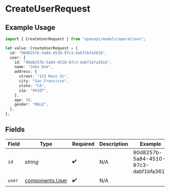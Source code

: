 # CreateUserRequest

## Example Usage

```typescript
import { CreateUserRequest } from "openapi/models/operations";

let value: CreateUserRequest = {
  id: "90d8257b-5a84-4510-97c3-dabf1bfa361b",
  user: {
    id: "90d8257b-5a84-4510-97c3-dabf1bfa361b",
    name: "John Doe",
    address: {
      street: "123 Main St",
      city: "San Francisco",
      state: "CA",
      zip: "94107",
    },
    age: 30,
    gender: "MALE",
  },
};
```

## Fields

| Field                                              | Type                                               | Required                                           | Description                                        | Example                                            |
| -------------------------------------------------- | -------------------------------------------------- | -------------------------------------------------- | -------------------------------------------------- | -------------------------------------------------- |
| `id`                                               | *string*                                           | :heavy_check_mark:                                 | N/A                                                | 90d8257b-5a84-4510-97c3-dabf1bfa361b               |
| `user`                                             | [components.User](../../models/components/user.md) | :heavy_check_mark:                                 | N/A                                                |                                                    |